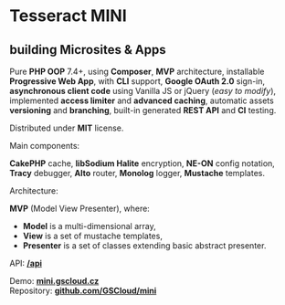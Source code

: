 Tesseract MINI
==============

building Microsites & Apps
--------------------------

Pure **PHP OOP** 7.4+, using **Composer**, **MVP** architecture, installable **Progressive Web App**, with **CLI** support, **Google OAuth 2.0** sign-in, **asynchronous client code** using Vanilla JS or jQuery (*easy to modify*), implemented **access limiter** and **advanced caching**, automatic assets **versioning** and **branching**,
built-in generated **REST API** and **CI** testing.

Distributed under **MIT** license.

Main components:

**CakePHP** cache, **libSodium Halite** encryption, **NE-ON** config notation, **Tracy** debugger, **Alto** router, **Monolog** logger, **Mustache** templates.

Architecture:

**MVP** (Model View Presenter), where:

* **Model** is a multi-dimensional array,
* **View** is a set of mustache templates,
* **Presenter** is a set of classes extending basic abstract presenter.

API: **[/api](/api)**

Demo: **[mini.gscloud.cz](https://mini.gscloud.cz)**  
Repository:  **[github.com/GSCloud/mini](https://github.com/GSCloud/mini)**

